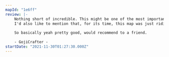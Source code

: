 ```yaml
---
mapId: "1e6ff"
review: |-
    Nothing short of incredible. This might be one of the most important maps ever made for the community and is certainly deserving of being top rated of all time. The excellent notemods, environment work, and walls really just create such an awesome visual experience for the player, and, might I add, the lightshow is just fucking *gorgeous*.
    I'd also like to mention that, for its time, this map was just ridiculously ahead of the game. Nothing remotely to this standard had ever been made before this.
    
    So basically yeah pretty good, would recommend to a friend.
    
    - GojiCrafter -
startDate: "2021-11-30T01:27:30.000Z"
---
```

